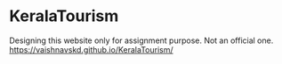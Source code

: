 # KeralaTourism
Designing this website only for assignment purpose. Not an official one.
https://vaishnavskd.github.io/KeralaTourism/
